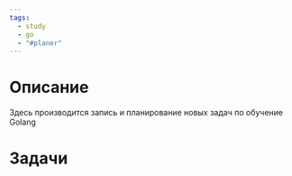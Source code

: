 ```yaml
---
tags:
  - study
  - go
  - "#planer"
---
```


# Описание
Здесь производится запись и планирование новых задач по обучение Golang

# Задачи
